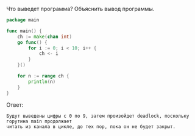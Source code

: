 Что выведет программа? Объяснить вывод программы.

```go
package main

func main() {
	ch := make(chan int)
	go func() {
		for i := 0; i < 10; i++ {
			ch <- i
		}
	}()

	for n := range ch {
		println(n)
	}
}
```

Ответ:
```
Будут выведены цифры с 0 по 9, затем произойдет deadlock, поскольку горутина main продолжает 
читать из канала в цикле, до тех пор, пока он не будет закрыт.

```
